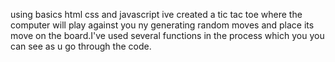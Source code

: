 using basics html css and javascript ive created a tic tac toe where the computer will play against you ny generating random moves and place its move on the board.I've used several functions in the process which you
you can see as u go through the code.

